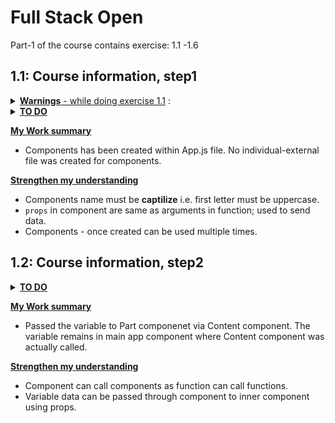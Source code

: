 # Full Stack Open

Part-1 of the course contains exercise: 1.1 -1.6

## 1.1: Course information, step1

<details><summary><u><b>Warnings</b> - while doing exercise 1.1</u> :</summary>
1. Don't try to program all the components concurrently, because that will almost certainly break down the wholevapp. Proceed in small steps.

> "The only way to go fast, is to go well"
> -by Uncle Bob, a famous software developer

2. create-react-app automatically makes the project a git repository unless the application is created within an already existing repository. Most likely you do not want the project to become a repository, so run the command rm -rf .git in the root of the project.

</details>

<details><summary><u><b>TO DO</b></u></summary>

- Copy code from [fullstackopen - exe 1.1](https://fullstackopen.com/en/part1/introduction_to_react#exercises-1-1-1-2) and populate `App.js` and `index.js` file.

- Delete extra files: (App.css, App.test.js, index.css, logo.svg, setupTests.js, reportWebVitals.js)

- Refactor the code into 3 components so main App component in App.js look like this:

```js
const App = () => {
  // const-definitions

  return (
    <div>
      <Header course={course} />
      <Content ... />
      <Total ... />
    </div>
  )
}
```

</details>

**<u>My Work summary</u>**

- Components has been created within App.js file. No individual-external file was created for components.

**<u>Strengthen my understanding</u>**

- Components name must be **captilize** i.e. first letter must be uppercase.
- `props` in component are same as arguments in function; used to send data.
- Components - once created can be used multiple times.

## 1.2: Course information, step2

<details><summary><u><b>TO DO</b></u></summary>

- Refactor the Content component so that it only renders three Part components of which each renders the name and number of exercises of one part.

  ```js
  const Content = ... {
  return (
      <div>
      <Part .../>
      <Part .../>
      <Part .../>
      </div>
  )
  }
  ```

</details>

**<u>My Work summary</u>**

- Passed the variable to Part componenet via Content component. The variable remains in main app component where Content component was actually called.

**<u>Strengthen my understanding</u>**

- Component can call components as function can call functions.
- Variable data can be passed through component to inner component using props.
